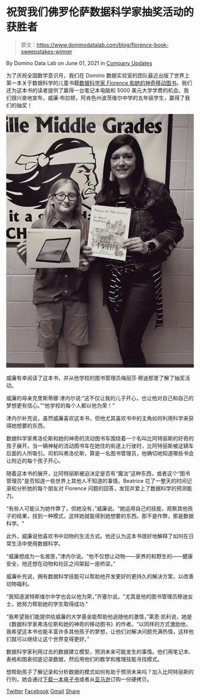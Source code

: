 # 祝贺我们佛罗伦萨数据科学家抽奖活动的获胜者

> 原文：<https://www.dominodatalab.com/blog/florence-book-sweepstakes-winner>

By Domino Data Lab on June 01, 2021 in [Company Updates](/blog/company-updates/)

为了庆祝全国数学意识月，我们在 Domino 数据实验室的团队最近出版了世界上第一本关于数据科学的儿童书籍[数据科学家 Florence 和她的神奇移动图书](/childrens-book-florence-the-data-scientist/)。我们还为这本书的读者提供了赢得一台笔记本电脑和 5000 美元大学学费的机会。我们很兴奋地宣布，威廉·布拉顿，阿肯色州波茨维尔中学的五年级学生，赢得了我们的抽奖！

![Sweepstakes winner William Braton and Pottsville Middle School librarian Ms. Moudy.](img/6423ef6022106a4d7c4b135f0db76f25.png)

威廉有幸阅读了这本书，并从他学校的图书管理员梅丽莎·穆迪那里了解了抽奖活动。

威廉的母亲克里斯蒂娜·津内尔说:“这不仅让我的儿子开心，也让他对自己和自己的梦想更有信心。”“他学校的每个人都以他为荣！”

津内尔补充说，虽然威廉喜欢这本书，但他尤其喜欢书中的主角如何利用科学来获得她想要的东西。

数据科学家弗洛伦斯和她的神奇的流动图书车围绕着一个名叫比阿特丽斯的好奇的孩子展开。当一辆神秘的流动图书车在她住的街道上行驶时，比阿特丽斯被这辆车后面的人所吸引。司机叫弗洛伦斯，算是一名图书管理员，他确切地知道哪些书会让附近的每个孩子开心。

随着这本书的展开，比阿特丽斯被迫决定是否有“魔法”这种东西，或者这个“图书管理员”是否知道一些世界上其他人不知道的事情。Beatrice 花了一整天的时间记录和分析她的每个朋友对 Florence 问题的回答，发现并爱上了数据科学的预测能力。

“有些人可能认为她作弊了，但她没有，”威廉说。“她运用自己的技能，观察其他孩子的结果，找到一种模式，这样她就能得到她想要的东西。那不是作弊，那是数据科学。"

此外，威廉说他喜欢书中动物的生活方式。他还认为这本书很好地解释了如何在日常生活中使用数据科学。

“威廉想成为一名兽医，”津内尔说。“他不仅想让动物——家养的和野生的——健康安全，他还想在动物和社区之间架起一座桥梁。”

威廉补充说，拥有数据科学技能可以帮助他开发更好的更持久的解决方案，以改善动物福利。

“我知道波特斯维尔中学也会以他为荣，”齐塞尔说。"尤其是他的图书管理员穆迪女士，她努力帮助她的学生取得成功."

“我希望我们能提供给威廉的大学基金能帮助他追随他的激情，”莱恩·凯利说，她是《数据科学家弗洛伦斯和她的神奇的移动图书》的作者。“以同样的方式激励他，我希望这本书也能丰富许多其他孩子的梦想，让他们对解决问题充满热情，这样他们就可以继续让这个世界变得更好。”

数据科学家利用过去的数据建立模型，预测未来可能发生的事情。他们用笔记本、表格和图表彻底记录数据，然后用他们的数学和推理技能寻找模式。

想帮助孩子了解记录和分析数据的模式如何有助于预测未来吗？加入比阿特丽斯的行列，她会通过[下载一本电子书](/childrens-book-florence-the-data-scientist/#bring-home-a-copy-today)或者从[亚马逊](https://www.amazon.com/Florence-Data-Scientist-Magical-Bookmobile/dp/1735971901)订购一份硬拷贝。

[Twitter](/#twitter) [Facebook](/#facebook) [Gmail](/#google_gmail) [Share](https://www.addtoany.com/share#url=https%3A%2F%2Fwww.dominodatalab.com%2Fblog%2Fflorence-book-sweepstakes-winner%2F&title=Congratulations%20to%20the%20Winner%20of%20our%20Florence%20the%20Data%20Scientist%20Sweepstakes)